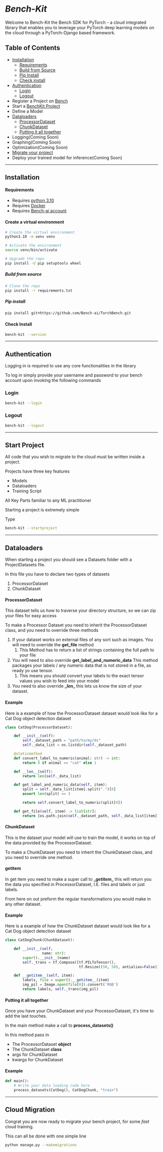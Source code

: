 ﻿# *Bench-Kit*
Welcome to Bench-Kit the Bench SDK for PyTorch - a cloud integrated 
library that enables you to leverage your PyTorch deep learning models on the 
cloud through a PyTorch-Django based framework.
## Table of Contents
* [Installation](#installation)
  * [Requirements](#requirements)
  * [Build from Source](#build-from-source)
  * [Pip Install](#pip-install)
  * [Check install](#check-install)
* [Authentication](#authentication)
  * [Login](#login)
  * [Logout](#logout)
* Register a Project on [Bench](https://bench-ai.com/)
* Start a [BenchKit Project](#start-project)
* Define a Model
* [Dataloaders](#dataloaders)
  * [ProcessorDataset](#processordataset)
  * [ChunkDataset](#chunkdataset)
  * [Putting it all together](#putting-it-all-together)
* Logging(Coming Soon)
* Graphing(Coming Soon)
* Optimization(Coming Soon)
* [Migrate your project](#cloud-migration)
* Deploy your trained model for inference(Coming Soon)
___


## Installation
#### Requirements
- Requires [python 3.10](https://www.python.org/)
- Requires [Docker](https://www.docker.com/)
- Requires [Bench-ai account](https://bench-ai.com/signup)

#### Create a virtual environment
```bash
# Create the virtual environment
python3.10 -m venv venv

# Activate the environment
source venv/bin/activate

# Upgrade the repo
pip install -U pip setuptools wheel
```
##### Build from source 
```bash
# Clone the repo 
pip install -r requirements.txt
```

##### Pip install
```bash
pip install git+https://github.com/Bench-ai/TorchBench.git
```
#### Check Install
```bash
bench-kit --version
```
___

## Authentication
Logging in is required to use any core functionalities in the
library

To log in simply provide your username and password to your bench 
account upon invoking the following commands

### Login
```bash
bench-kit --login
```

### Logout
```bash
bench-kit --logout
```
___
## Start Project
All code that you wish to migrate to the cloud must be written
inside a project.

Projects have three key features
- Models
- Dataloaders
- Training Script

All Key Parts familiar to any ML practitioner

Starting a project is extremely simple

Type
```bash
bench-kit --startproject
```
---
## Dataloaders
When starting a project you should see a Datasets folder with a 
ProjectDatasets file.

In this file you have to declare two types of datasets
1) ProcessorDataset
2) ChunkDataset

#### ProcessorDataset

This dataset tells us how to traverse your directory structure,
so we can zip your files for easy access

To make a Processor Dataset you need to inherit the ProcessorDataset
class, and you need to override three methods

1) If your dataset works on external files of any sort
such as images. You will need to override the
**get_file** method
   1) This Method has to return 
   a list of strings containing the full path to your file
2) You will need to also override **get_label_and_numeric_data** This method
packages your labels / any numeric data that is not stored in a file, as ready yo use tensor. 
   1) This means you should convert your labels to the exact tensor values
   you wish to feed into your model
2)  You need to also override **__len_\_** this lets us know the size
of your dataset.

#### Example

Here is a example of how the ProcessorDataset dataset would look like
for a Cat Dog object detection dataset

```python
class CatDog(ProcessorDataset):

    def __init__(self):
        self._dataset_path = "path/to/my/ds"
        self._data_list = os.listdir(self._dataset_path)

    @staticmethod
    def convert_label_to_numeric(animal: str) -> int:
        return 0 if animal == "cat" else 1

    def __len__(self):
        return len(self._data_list)

    def get_label_and_numeric_data(self, item):
        split = self._data_list[item].split(".")[0]
        assert len(split) == 3

        return self.convert_label_to_numeric(split[0])

    def get_file(self, item) -> list[str]:
        return [os.path.join(self._dataset_path, self._data_list[item])]

```

#### ChunkDataset

This is the dataset your model will use to train the model, it works
on top of the data provided by the ProcessorDataset.

To make a ChunkDataset you need to inherit the ChunkDataset
class, and you need to override one method.

#### __getitem__

In get item you need to make a super call to **__getitem_\_** this will return you 
the data you specified in ProcessorDataset, I.E. files and labels or just
labels.

From here on out preform the regular transformations you would make in 
any other dataset.

#### Example

Here is a example of how the ChunkDataset dataset would look like
for a Cat Dog object detection dataset

```python
class CatDogChunk(ChunkDataset):

    def __init__(self,
                 name: str):
        super().__init__(name)
        self._trans = tf.Compose([tf.PILToTensor(),
                                  tf.Resize((50, 50), antialias=False)])

    def __getitem__(self, item):
        labels, file = super().__getitem__(item)
        img_pil = Image.open(file[0]).convert('RGB')
        return labels, self._trans(img_pil)
```

#### Putting it all together

Once you have your ChunkDataset and your ProcessorDataset, it's
time to add the last touches.

In the main method make a call to **process_datasets()**

In this method pass in 
- The ProcessorDataset **object**
- The ChunkDataset **class**
- args for ChunkDataset
- kwargs for ChunkDataset

#### Example
```python
def main():
    # Write your data loading code here
    process_datasets(CatDog(), CatDogChunk, "train")
```
---
## Cloud Migration

Congrat you are now ready to migrate your bench project, for some
_fast_ cloud training.

This can all be done with one simple line
```bash
python manage.py --makemigrations
```


